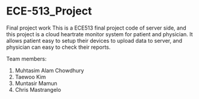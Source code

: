 # ECE-513_Project
Final project work
This is a ECE513 final project code of server side, and this project is a cloud heartrate monitor system for patient and physician. It allows patient easy to setup their devices to upload data to server, and physician can easy to check their reports.

Team members:

1. Muhtasim Alam Chowdhury
2. Taewoo Kim
3. Muntasir Mamun
4. Chris Mastrangelo
